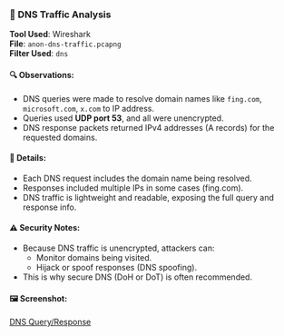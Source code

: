 ### 📡 DNS Traffic Analysis

**Tool Used**: Wireshark  
**File**: `anon-dns-traffic.pcapng`  
**Filter Used**: `dns`

#### 🔍 Observations:
- DNS queries were made to resolve domain names like `fing.com`, `microsoft.com`, `x.com` to IP address.
- Queries used **UDP port 53**, and all were unencrypted.
- DNS response packets returned IPv4 addresses (A records) for the requested domains.

#### 📑 Details:
- Each DNS request includes the domain name being resolved.
- Responses included multiple IPs in some cases (fing.com).
- DNS traffic is lightweight and readable, exposing the full query and response info.

#### ⚠️ Security Notes:
- Because DNS traffic is unencrypted, attackers can:
  - Monitor domains being visited.
  - Hijack or spoof responses (DNS spoofing).
- This is why secure DNS (DoH or DoT) is often recommended.

#### 🖼️ Screenshot:
[DNS Query/Response](https://github.com/user-attachments/assets/e5da1936-fbc4-4f7e-aad8-e25262f76a9c)

